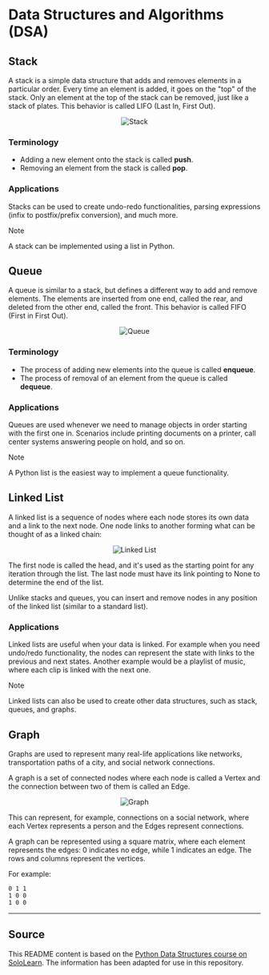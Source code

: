 # Data Structures and Algorithms (DSA)

## Stack

A stack is a simple data structure that adds and removes elements in a particular order. Every time an element is added, it goes on the "top" of the stack. Only an element at the top of the stack can be removed, just like a stack of plates. This behavior is called LIFO (Last In, First Out).

<div style="text-align:center"><img src="link_to_stack_image" alt="Stack" /></div>

### Terminology

- Adding a new element onto the stack is called **push**.
- Removing an element from the stack is called **pop**.

### Applications

Stacks can be used to create undo-redo functionalities, parsing expressions (infix to postfix/prefix conversion), and much more.

> [!NOTE]
> A stack can be implemented using a list in Python.

## Queue

A queue is similar to a stack, but defines a different way to add and remove elements. The elements are inserted from one end, called the rear, and deleted from the other end, called the front. This behavior is called FIFO (First in First Out).

<div style="text-align:center"><img src="link_to_linked_list_image" alt="Queue" /></div>

### Terminology

- The process of adding new elements into the queue is called **enqueue**.
- The process of removal of an element from the queue is called **dequeue**.

### Applications

Queues are used whenever we need to manage objects in order starting with the first one in. Scenarios include printing documents on a printer, call center systems answering people on hold, and so on.

> [!NOTE]
> A Python list is the easiest way to implement a queue functionality.

## Linked List

A linked list is a sequence of nodes where each node stores its own data and a link to the next node. One node links to another forming what can be thought of as a linked chain:

<div style="text-align:center"><img src="link_to_linked_list_image" alt="Linked List" /></div>

The first node is called the head, and it's used as the starting point for any iteration through the list. The last node must have its link pointing to None to determine the end of the list.

Unlike stacks and queues, you can insert and remove nodes in any position of the linked list (similar to a standard list).

### Applications

Linked lists are useful when your data is linked. For example when you need undo/redo functionality, the nodes can represent the state with links to the previous and next states. Another example would be a playlist of music, where each clip is linked with the next one.

> [!NOTE]
> Linked lists can also be used to create other data structures, such as stack, queues, and graphs.

## Graph

Graphs are used to represent many real-life applications like networks, transportation paths of a city, and social network connections.

A graph is a set of connected nodes where each node is called a Vertex and the connection between two of them is called an Edge.

<div style="text-align:center"><img src="link_to_graph_image" alt="Graph" /></div>

This can represent, for example, connections on a social network, where each Vertex represents a person and the Edges represent connections.

A graph can be represented using a square matrix, where each element represents the edges: 0 indicates no edge, while 1 indicates an edge. The rows and columns represent the vertices.

For example:
```
0 1 1
1 0 0
1 0 0
```

---

## Source

This README content is based on the [Python Data Structures course on SoloLearn](https://www.sololearn.com/en/). The information has been adapted for use in this repository.
